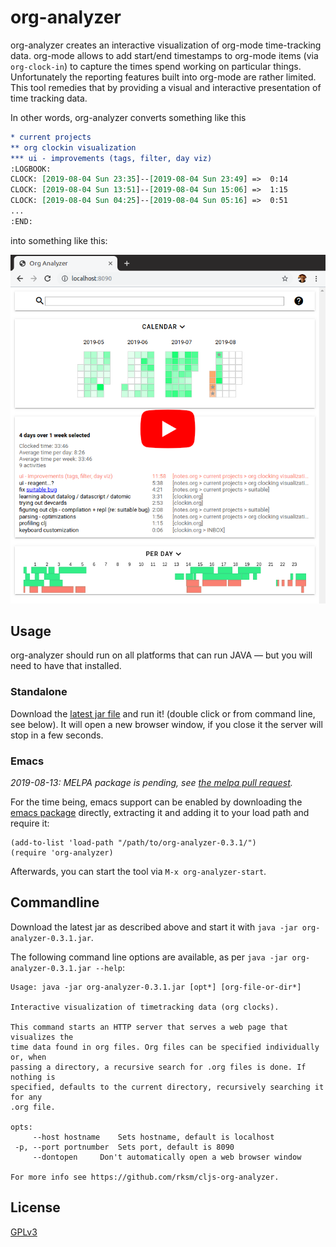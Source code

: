 # org-analyzer

org-analyzer creates an interactive visualization of org-mode time-tracking
data. org-mode allows to add start/end timestamps to org-mode items (via
`org-clock-in`) to capture the times spend working on particular things.
Unfortunately the reporting features built into org-mode are rather limited.
This tool remedies that by providing a visual and interactive presentation
of time tracking data.

In other words, org-analyzer converts something like this

```org
* current projects
** org clockin visualization
*** ui - improvements (tags, filter, day viz)
:LOGBOOK:
CLOCK: [2019-08-04 Sun 23:35]--[2019-08-04 Sun 23:49] =>  0:14
CLOCK: [2019-08-04 Sun 13:51]--[2019-08-04 Sun 15:06] =>  1:15
CLOCK: [2019-08-04 Sun 04:25]--[2019-08-04 Sun 05:16] =>  0:51
...
:END:
```

into something like this:

[![](doc/2019-08-10_org-analyzer_yt_link.png)](https://www.youtube.com/watch?v=qBgvGDOxmUw)


## Usage

org-analyzer should run on all platforms that can run JAVA — but you will need
to have that installed.

### Standalone

Download the [latest jar file](https://github.com/rksm/clj-org-analyzer/releases/latest)
and run it! (double click or from command line, see below). It will open a new browser window, if you close it the server will stop in a few seconds.

### Emacs

*2019-08-13: MELPA package is pending, see [the melpa pull request](https://github.com/melpa/melpa/pull/6365).*

For the time being, emacs support can be enabled by downloading the [emacs package](https://github.com/rksm/clj-org-analyzer/releases/download/0.3.1/org-analyzer-for-emacs-0.3.1.tar.gz) directly, extracting it and adding it to your load path and require it:

```elisp
(add-to-list 'load-path "/path/to/org-analyzer-0.3.1/")
(require 'org-analyzer)
```

Afterwards, you can start the tool via `M-x org-analyzer-start`.



<!-- org-analyzer is on MELPA. Make sure MELPA is in your `package-archives`: -->

<!-- ```elisp -->
<!-- (require 'package) -->
<!-- (add-to-list 'package-archives '("melpa" . "http://melpa.org/packages/")) -->
<!-- ``` -->

<!-- Then run `(package-install "org-analyzer")`. Afterwards, you can start the tool -->
<!-- via `M-x org-analyzer-start`. -->


## Commandline

Download the latest jar as described above and start it with `java -jar org-analyzer-0.3.1.jar`.

The following command line options are available, as per `java -jar org-analyzer-0.3.1.jar --help`:

```
Usage: java -jar org-analyzer-0.3.1.jar [opt*] [org-file-or-dir*]

Interactive visualization of timetracking data (org clocks).

This command starts an HTTP server that serves a web page that visualizes the
time data found in org files. Org files can be specified individually or, when
passing a directory, a recursive search for .org files is done. If nothing is
specified, defaults to the current directory, recursively searching it for any
.org file.

opts:
     --host hostname	Sets hostname, default is localhost
 -p, --port portnumber	Sets port, default is 8090
     --dontopen		Don't automatically open a web browser window

For more info see https://github.com/rksm/cljs-org-analyzer.
```



## License

[GPLv3](LICENSE)

